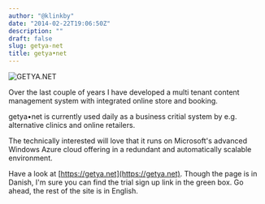 ```yaml
---
author: "@klinkby"
date: "2014-02-22T19:06:50Z"
description: ""
draft: false
slug: getya-net
title: getya•net
---
```


![GETYA.NET](/images/2014/getyanet.png)

Over the last couple of years I have developed a multi tenant content management system with integrated online store and booking.

getya•net is currently used daily as a business critial system by e.g. alternative clinics and online retailers.

The technically interested will love that it runs on Microsoft's advanced Windows Azure cloud offering in a redundant and automatically scalable environment. 


Have a look at [https://getya.net](https://getya.net). Though the page is in Danish, I'm sure you can find the trial sign up link in the green box. Go ahead, the rest of the site is in English.


